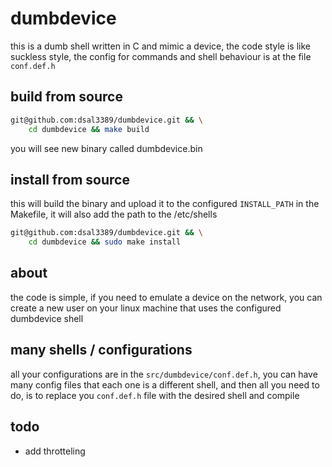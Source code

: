 # dumbdevice

this is a dumb shell written in C and mimic a device, the code style is like suckless style, the config for commands 
and shell behaviour is at the file `conf.def.h`


## build from source
```sh
git@github.com:dsal3389/dumbdevice.git && \
    cd dumbdevice && make build
```
you will see new binary called dumbdevice.bin

## install from source
this will build the binary and upload it to the configured `INSTALL_PATH` in the Makefile,
it will also add the path to the /etc/shells
```sh
git@github.com:dsal3389/dumbdevice.git && \
    cd dumbdevice && sudo make install
```

## about
the code is simple, if you need to emulate a device on the network, you can create a new user on your linux machine 
that uses the configured dumbdevice shell

## many shells / configurations
all your configurations are in the `src/dumbdevice/conf.def.h`, you can have many config files that each one is a different shell,
and then all you need to do, is to replace you `conf.def.h` file with the desired shell and compile


## todo
 * add throtteling
